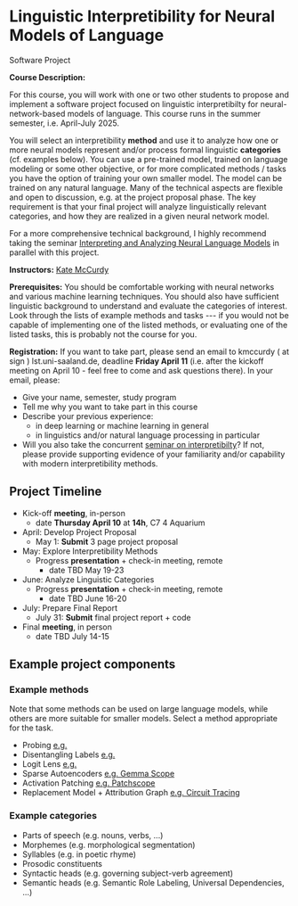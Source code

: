 # Linguistic Interpretibility for Neural Models of Language

Software Project

<!-----DESCRIPTION----->
**Course Description:**

For this course, you will work with one or two other students to propose and implement a software project focused on linguistic interpretibilty for neural-network-based models of language. This course runs in the summer semester, i.e. April-July 2025.

You will select an interpretibility **method** and use it to analyze how one or more neural models represent and/or process formal linguistic **categories** (cf. examples below). You can use a pre-trained model, trained on language modeling or some other objective, or for more complicated methods / tasks you have the option of training your own smaller model. The model can be trained on any natural language. Many of the technical aspects are flexible and open to discussion, e.g. at the project proposal phase. The key requirement is that your final project will analyze linguistically relevant categories, and how they are realized in a given neural network model.

For a more comprehensive technical background, I highly recommend taking the seminar [Interpreting and Analyzing Neural Language Models](https://lacoco-lab.github.io/courses/interpreting-2025/) in parallel with this project.

<!-----INSTRUCTORS----->
**Instructors:** [Kate McCurdy](https://lacoco-lab.github.io/home/authors/kmccurdy/)

<!----PREREQ------------>

**Prerequisites:**
You should be comfortable working with neural networks and various machine learning techniques. You should also have sufficient linguistic background to understand and evaluate the categories of interest. Look through the lists of example methods and tasks --- if you would not be capable of implementing one of the listed methods, or evaluating one of the listed tasks, this is probably not the course for you.

<!-----REGISTRATION----->

**Registration:**
 If you want to take part, please send an email to kmccurdy ( at sign ) lst.uni-saaland.de, deadline **Friday April 11** (i.e. after the kickoff meeting on April 10 - feel free to come and ask questions there). In your email, please:

  - Give your name, semester, study program
  - Tell me why you want to take part in this course
  - Describe your previous experience:
    - in deep learning or machine learning in general
    - in linguistics and/or natural language processing in particular
  - Will you also take the concurrent [seminar on interpretibilty](https://lacoco-lab.github.io/courses/interpreting-2025/)? If not, please provide supporting evidence of your familiarity and/or capability with modern interpretibility methods.

## Project Timeline

- Kick-off **meeting**, in-person
  - date **Thursday April 10** at **14h**, C7 4 Aquarium
- April: Develop Project Proposal
  - May 1: **Submit** 3 page project proposal
- May: Explore Interpretibility Methods
  - Progress **presentation** + check-in meeting, remote
    -  date TBD May 19-23
- June: Analyze Linguistic Categories
  - Progress **presentation** + check-in meeting, remote
    - date TBD June 16-20
- July: Prepare Final Report
  - July 31: **Submit** final project report + code
- Final **meeting**, in person
  - date TBD July 14-15
 
## Example project components

### Example methods

Note that some methods can be used on large language models, while others are more suitable for smaller models. Select a method appropriate for the task. 

- Probing [e.g.](https://arxiv.org/abs/1909.03368)
- Disentangling Labels [e.g.](https://arxiv.org/pdf/2406.02449)
- Logit Lens [e.g.](https://www.lesswrong.com/posts/AcKRB8wDpdaN6v6ru/interpreting-gpt-the-logit-lens)
- Sparse Autoencoders [e.g. Gemma Scope](https://deepmind.google/discover/blog/gemma-scope-helping-the-safety-community-shed-light-on-the-inner-workings-of-language-models/)
- Activation Patching [e.g. Patchscope](https://arxiv.org/abs/2401.06102)
- Replacement Model + Attribution Graph [e.g. Circuit Tracing](https://transformer-circuits.pub/2025/attribution-graphs/methods.html)

### Example categories

- Parts of speech (e.g. nouns, verbs, ...)
- Morphemes (e.g. morphological segmentation)
- Syllables (e.g. in poetic rhyme)
- Prosodic constituents
- Syntactic heads (e.g. governing subject-verb agreement)
- Semantic heads (e.g. Semantic Role Labeling, Universal Dependencies, ...)

